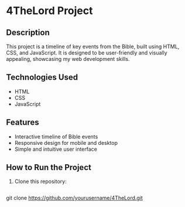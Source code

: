 # 4TheLord Project

## Description
This project is a timeline of key events from the Bible, built using HTML, CSS, and JavaScript. It is designed to be user-friendly and visually appealing, showcasing my web development skills.

## Technologies Used
- HTML
- CSS
- JavaScript

## Features
- Interactive timeline of Bible events
- Responsive design for mobile and desktop
- Simple and intuitive user interface

## How to Run the Project
1. Clone this repository:
   ```bash 
git clone https://github.com/yourusername/4TheLord.git
